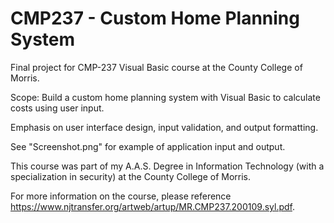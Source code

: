 # CMP237 - Custom Home Planning System

Final project for CMP-237 Visual Basic course at the County College of Morris.

Scope: Build a custom home planning system with Visual Basic to calculate costs using user input.

Emphasis on user interface design, input validation, and output formatting.

See "Screenshot.png" for example of application input and output.

This course was part of my A.A.S. Degree in Information Technology (with a specialization in security) at the County College of Morris.

For more information on the course, please reference https://www.njtransfer.org/artweb/artup/MR.CMP237.200109.syl.pdf.
